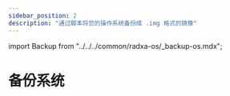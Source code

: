 ```yaml
---
sidebar_position: 2
description: "通过脚本将您的操作系统备份成 .img 格式的镜像"
---
```


import Backup from "../../../common/radxa-os/\_backup-os.mdx";

# 备份系统

<Backup />
